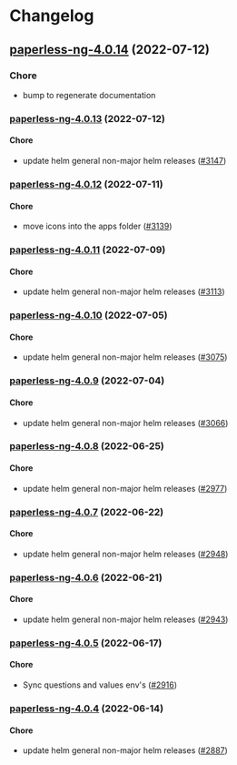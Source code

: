 # Changelog


## [paperless-ng-4.0.14](https://github.com/truecharts/apps/compare/paperless-ng-4.0.13...paperless-ng-4.0.14) (2022-07-12)

### Chore

- bump to regenerate documentation



<a name="paperless-ng-4.0.13"></a>
### [paperless-ng-4.0.13](https://github.com/truecharts/apps/compare/paperless-ng-4.0.12...paperless-ng-4.0.13) (2022-07-12)

#### Chore

* update helm general non-major helm releases ([#3147](https://github.com/truecharts/apps/issues/3147))



<a name="paperless-ng-4.0.12"></a>
### [paperless-ng-4.0.12](https://github.com/truecharts/apps/compare/paperless-ng-4.0.11...paperless-ng-4.0.12) (2022-07-11)

#### Chore

* move icons into the apps folder ([#3139](https://github.com/truecharts/apps/issues/3139))



<a name="paperless-ng-4.0.11"></a>
### [paperless-ng-4.0.11](https://github.com/truecharts/apps/compare/paperless-ng-4.0.10...paperless-ng-4.0.11) (2022-07-09)

#### Chore

* update helm general non-major helm releases ([#3113](https://github.com/truecharts/apps/issues/3113))



<a name="paperless-ng-4.0.10"></a>
### [paperless-ng-4.0.10](https://github.com/truecharts/apps/compare/paperless-ng-4.0.9...paperless-ng-4.0.10) (2022-07-05)

#### Chore

* update helm general non-major helm releases ([#3075](https://github.com/truecharts/apps/issues/3075))



<a name="paperless-ng-4.0.9"></a>
### [paperless-ng-4.0.9](https://github.com/truecharts/apps/compare/paperless-ng-4.0.8...paperless-ng-4.0.9) (2022-07-04)

#### Chore

* update helm general non-major helm releases ([#3066](https://github.com/truecharts/apps/issues/3066))



<a name="paperless-ng-4.0.8"></a>
### [paperless-ng-4.0.8](https://github.com/truecharts/apps/compare/paperless-ng-4.0.7...paperless-ng-4.0.8) (2022-06-25)

#### Chore

* update helm general non-major helm releases ([#2977](https://github.com/truecharts/apps/issues/2977))



<a name="paperless-ng-4.0.7"></a>
### [paperless-ng-4.0.7](https://github.com/truecharts/apps/compare/paperless-ng-4.0.6...paperless-ng-4.0.7) (2022-06-22)

#### Chore

* update helm general non-major helm releases ([#2948](https://github.com/truecharts/apps/issues/2948))



<a name="paperless-ng-4.0.6"></a>
### [paperless-ng-4.0.6](https://github.com/truecharts/apps/compare/paperless-ng-4.0.5...paperless-ng-4.0.6) (2022-06-21)

#### Chore

* update helm general non-major helm releases ([#2943](https://github.com/truecharts/apps/issues/2943))



<a name="paperless-ng-4.0.5"></a>
### [paperless-ng-4.0.5](https://github.com/truecharts/apps/compare/paperless-ng-4.0.4...paperless-ng-4.0.5) (2022-06-17)

#### Chore

* Sync questions and values env's ([#2916](https://github.com/truecharts/apps/issues/2916))



<a name="paperless-ng-4.0.4"></a>
### [paperless-ng-4.0.4](https://github.com/truecharts/apps/compare/paperless-ng-4.0.3...paperless-ng-4.0.4) (2022-06-14)

#### Chore

* update helm general non-major helm releases ([#2887](https://github.com/truecharts/apps/issues/2887))

